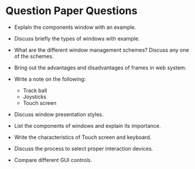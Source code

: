 
# Question Paper Questions

- Explain the components window with an example.
- Discuss briefly the types of windows with example.
- What are the different window management schemes? Discuss any one of the schemes.
- Bring out the advantages and disadvantages of frames in web system.
- Write a note on the following:
  - Track ball
  - Joysticks
  - Touch screen

- Discuss window presentation styles.
- List the components of windows and explain its importance.
- Write the characteristics of Touch screen and keyboard.
- Discuss the process to select proper interaction devices.
- Compare different GUI controls.
